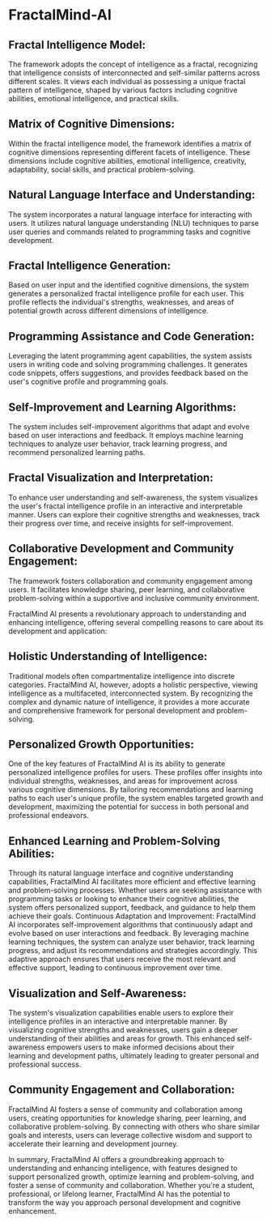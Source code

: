 # FractalMind-AI

## Fractal Intelligence Model:
The framework adopts the concept of intelligence as a fractal, recognizing that intelligence consists of interconnected and self-similar patterns across different scales.
It views each individual as possessing a unique fractal pattern of intelligence, shaped by various factors including cognitive abilities, emotional intelligence, and practical skills.
## Matrix of Cognitive Dimensions:
Within the fractal intelligence model, the framework identifies a matrix of cognitive dimensions representing different facets of intelligence.
These dimensions include cognitive abilities, emotional intelligence, creativity, adaptability, social skills, and practical problem-solving.
## Natural Language Interface and Understanding:
The system incorporates a natural language interface for interacting with users.
It utilizes natural language understanding (NLU) techniques to parse user queries and commands related to programming tasks and cognitive development.
## Fractal Intelligence Generation:
Based on user input and the identified cognitive dimensions, the system generates a personalized fractal intelligence profile for each user.
This profile reflects the individual's strengths, weaknesses, and areas of potential growth across different dimensions of intelligence.
## Programming Assistance and Code Generation:
Leveraging the latent programming agent capabilities, the system assists users in writing code and solving programming challenges.
It generates code snippets, offers suggestions, and provides feedback based on the user's cognitive profile and programming goals.
## Self-Improvement and Learning Algorithms:
The system includes self-improvement algorithms that adapt and evolve based on user interactions and feedback.
It employs machine learning techniques to analyze user behavior, track learning progress, and recommend personalized learning paths.
## Fractal Visualization and Interpretation:
To enhance user understanding and self-awareness, the system visualizes the user's fractal intelligence profile in an interactive and interpretable manner.
Users can explore their cognitive strengths and weaknesses, track their progress over time, and receive insights for self-improvement.
## Collaborative Development and Community Engagement:
The framework fosters collaboration and community engagement among users.
It facilitates knowledge sharing, peer learning, and collaborative problem-solving within a supportive and inclusive community environment.

FractalMind AI presents a revolutionary approach to understanding and enhancing intelligence, offering several compelling reasons to care about its development and application:

## Holistic Understanding of Intelligence: 
Traditional models often compartmentalize intelligence into discrete categories. FractalMind AI, however, adopts a holistic perspective, viewing intelligence as a multifaceted, interconnected system. By recognizing the complex and dynamic nature of intelligence, it provides a more accurate and comprehensive framework for personal development and problem-solving.
## Personalized Growth Opportunities: 
One of the key features of FractalMind AI is its ability to generate personalized intelligence profiles for users. These profiles offer insights into individual strengths, weaknesses, and areas for improvement across various cognitive dimensions. By tailoring recommendations and learning paths to each user's unique profile, the system enables targeted growth and development, maximizing the potential for success in both personal and professional endeavors.
## Enhanced Learning and Problem-Solving Abilities: 
Through its natural language interface and cognitive understanding capabilities, FractalMind AI facilitates more efficient and effective learning and problem-solving processes. Whether users are seeking assistance with programming tasks or looking to enhance their cognitive abilities, the system offers personalized support, feedback, and guidance to help them achieve their goals.
Continuous Adaptation and Improvement: FractalMind AI incorporates self-improvement algorithms that continuously adapt and evolve based on user interactions and feedback. By leveraging machine learning techniques, the system can analyze user behavior, track learning progress, and adjust its recommendations and strategies accordingly. This adaptive approach ensures that users receive the most relevant and effective support, leading to continuous improvement over time.
## Visualization and Self-Awareness: 
The system's visualization capabilities enable users to explore their intelligence profiles in an interactive and interpretable manner. By visualizing cognitive strengths and weaknesses, users gain a deeper understanding of their abilities and areas for growth. This enhanced self-awareness empowers users to make informed decisions about their learning and development paths, ultimately leading to greater personal and professional success.
## Community Engagement and Collaboration: 
FractalMind AI fosters a sense of community and collaboration among users, creating opportunities for knowledge sharing, peer learning, and collaborative problem-solving. By connecting with others who share similar goals and interests, users can leverage collective wisdom and support to accelerate their learning and development journey.

In summary, FractalMind AI offers a groundbreaking approach to understanding and enhancing intelligence, with features designed to support personalized growth, optimize learning and problem-solving, and foster a sense of community and collaboration. Whether you're a student, professional, or lifelong learner, FractalMind AI has the potential to transform the way you approach personal development and cognitive enhancement.
